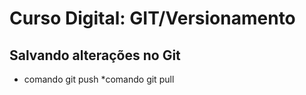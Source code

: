 # Curso Digital: GIT/Versionamento

## Salvando alterações no Git

* comando git push
*comando git pull
